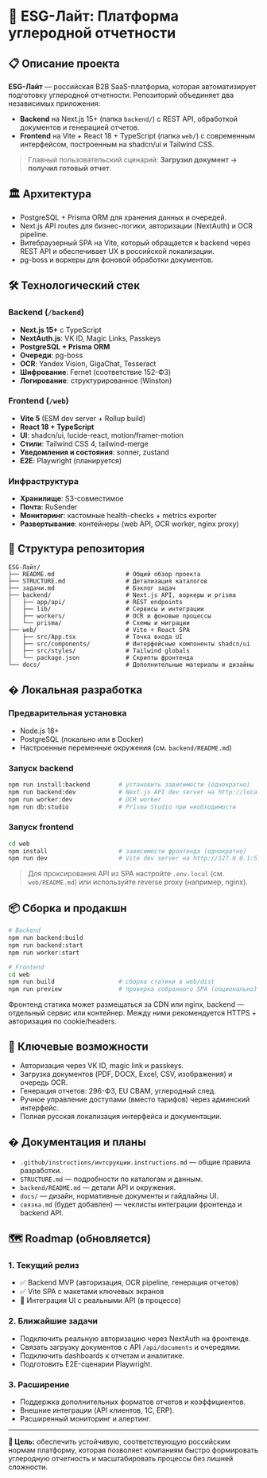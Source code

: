 # 🌿 ESG-Лайт: Платформа углеродной отчетности

## 📋 Описание проекта
**ESG-Лайт** — российская B2B SaaS-платформа, которая автоматизирует подготовку углеродной отчетности. Репозиторий объединяет два независимых приложения:
- **Backend** на Next.js 15+ (папка `backend/`) с REST API, обработкой документов и генерацией отчетов.
- **Frontend** на Vite + React 18 + TypeScript (папка `web/`) с современным интерфейсом, построенным на shadcn/ui и Tailwind CSS.

> Главный пользовательский сценарий: **Загрузил документ → получил готовый отчет**.

## 🏛️ Архитектура
- PostgreSQL + Prisma ORM для хранения данных и очередей.
- Next.js API routes для бизнес-логики, авторизации (NextAuth) и OCR pipeline.
- Витебраузерный SPA на Vite, который обращается к backend через REST API и обеспечивает UX в российской локализации.
- pg-boss и воркеры для фоновой обработки документов.

## 🛠️ Технологический стек

### Backend (`/backend`)
- **Next.js 15+** с TypeScript
- **NextAuth.js**: VK ID, Magic Links, Passkeys
- **PostgreSQL + Prisma ORM**
- **Очереди**: pg-boss
- **OCR**: Yandex Vision, GigaChat, Tesseract
- **Шифрование**: Fernet (соответствие 152-ФЗ)
- **Логирование**: структурированное (Winston)

### Frontend (`/web`)
- **Vite 5** (ESM dev server + Rollup build)
- **React 18 + TypeScript**
- **UI**: shadcn/ui, lucide-react, motion/framer-motion
- **Стили**: Tailwind CSS 4, tailwind-merge
- **Уведомления и состояния**: sonner, zustand
- **E2E**: Playwright (планируется)

### Инфраструктура
- **Хранилище**: S3-совместимое
- **Почта**: RuSender
- **Мониторинг**: кастомные health-checks + metrics exporter
- **Развертывание**: контейнеры (web API, OCR worker, nginx proxy)

## 📁 Структура репозитория

```
ESG-Лайт/
├── README.md                    # Общий обзор проекта
├── STRUCTURE.md                 # Детализация каталогов
├── задачи.md                    # Бэклог задач
├── backend/                     # Next.js API, воркеры и prisma
│   ├── app/api/                 # REST endpoints
│   ├── lib/                     # Сервисы и интеграции
│   ├── workers/                 # OCR и фоновые процессы
│   └── prisma/                  # Схемы и миграции
├── web/                         # Vite + React SPA
│   ├── src/App.tsx              # Точка входа UI
│   ├── src/components/          # Интерфейсные компоненты shadcn/ui
│   ├── src/styles/              # Tailwind globals
│   └── package.json             # Скрипты фронтенда
└── docs/                        # Дополнительные материалы и дизайны
```

## � Локальная разработка

### Предварительная установка
- Node.js 18+
- PostgreSQL (локально или в Docker)
- Настроенные переменные окружения (см. `backend/README.md`)

### Запуск backend
```bash
npm run install:backend        # установить зависимости (однократно)
npm run backend:dev            # Next.js API dev server на http://localhost:3000
npm run worker:dev             # OCR worker
npm run db:studio              # Prisma Studio при необходимости
```

### Запуск frontend
```bash
cd web
npm install                    # зависимости фронтенда (однократно)
npm run dev                    # Vite dev server на http://127.0.0.1:5173
```

> Для проксирования API из SPA настройте `.env.local` (см. `web/README.md`) или используйте reverse proxy (например, nginx).

## 📦 Сборка и продакшн

```bash
# Backend
npm run backend:build
npm run backend:start
npm run worker:start

# Frontend
cd web
npm run build                  # сборка статики в web/dist
npm run preview                # проверка собранного SPA (опционально)
```

Фронтенд статика может размещаться за CDN или nginx, backend — отдельный сервис или контейнер. Между ними рекомендуется HTTPS + авторизация по cookie/headers.

## 🔑 Ключевые возможности
- Авторизация через VK ID, magic link и passkeys.
- Загрузка документов (PDF, DOCX, Excel, CSV, изображения) и очередь OCR.
- Генерация отчетов: 296-ФЗ, EU CBAM, углеродный след.
- Ручное управление доступами (вместо тарифов) через админский интерфейс.
- Полная русская локализация интерфейса и документации.

## � Документация и планы
- `.github/instructions/интсрукции.instructions.md` — общие правила разработки.
- `STRUCTURE.md` — подробности по каталогам и данным.
- `backend/README.md` — детали API и окружения.
- `docs/` — дизайн, нормативные документы и гайдлайны UI.
- `связка.md` (будет добавлен) — чеклисты интеграции фронтенда и backend API.

## 🗺️ Roadmap (обновляется)

### 1. Текущий релиз
- ✅ Backend MVP (авторизация, OCR pipeline, генерация отчетов)
- ✅ Vite SPA с макетами ключевых экранов
- 🔄 Интеграция UI с реальными API (в процессе)

### 2. Ближайшие задачи
- Подключить реальную авторизацию через NextAuth на фронтенде.
- Связать загрузку документов с API `/api/documents` и очередями.
- Подключить dashboards к отчетам и аналитике.
- Подготовить E2E-сценарии Playwright.

### 3. Расширение
- Поддержка дополнительных форматов отчетов и коэффициентов.
- Внешние интеграции (API клиентов, 1С, ERP).
- Расширенный мониторинг и алертинг.

---

**🎯 Цель:** обеспечить устойчивую, соответствующую российским нормам платформу, которая позволяет компаниям быстро формировать углеродную отчетность и масштабировать процессы без лишней сложности.